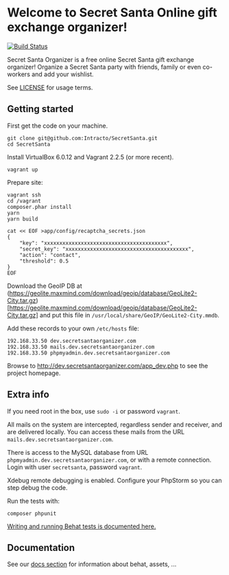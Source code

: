 # Welcome to Secret Santa Online gift exchange organizer!

[![Build Status](https://travis-ci.org/Intracto/SecretSanta.svg?branch=master)](https://travis-ci.org/Intracto/SecretSanta)

Secret Santa Organizer is a free online Secret Santa gift exchange organizer! Organize a Secret Santa party with friends,
family or even co-workers and add your wishlist.

See [LICENSE](https://github.com/Intracto/SecretSanta/blob/master/LICENSE) for usage terms.

## Getting started

First get the code on your machine.

```
git clone git@github.com:Intracto/SecretSanta.git
cd SecretSanta
```

Install VirtualBox 6.0.12 and Vagrant 2.2.5 (or more recent).

```
vagrant up
```

Prepare site:

```
vagrant ssh
cd /vagrant
composer.phar install
yarn
yarn build

cat << EOF >app/config/recaptcha_secrets.json
{
    "key": "xxxxxxxxxxxxxxxxxxxxxxxxxxxxxxxxxxxxxxxx",
    "secret_key": "xxxxxxxxxxxxxxxxxxxxxxxxxxxxxxxxxxxxxxxx",
    "action": "contact",
    "threshold": 0.5
}
EOF
```

Download the GeoIP DB at (https://geolite.maxmind.com/download/geoip/database/GeoLite2-City.tar.gz)[https://geolite.maxmind.com/download/geoip/database/GeoLite2-City.tar.gz]
and put this file in ```/usr/local/share/GeoIP/GeoLite2-City.mmdb```.

Add these records to your own ```/etc/hosts``` file:

```
192.168.33.50 dev.secretsantaorganizer.com
192.168.33.50 mails.dev.secretsantaorganizer.com
192.168.33.50 phpmyadmin.dev.secretsantaorganizer.com
```

Browse to http://dev.secretsantaorganizer.com/app_dev.php to see the project homepage.

## Extra info

If you need root in the box, use ```sudo -i``` or password ```vagrant```.

All mails on the system are intercepted, regardless sender and receiver, and are delivered locally. You can access
these mails from the URL ```mails.dev.secretsantaorganizer.com```.

There is access to the MySQL database from URL ```phpmyadmin.dev.secretsantaorganizer.com```, or with a remote connection.
Login with user ```secretsanta```, password ```vagrant```.

Xdebug remote debugging is enabled. Configure your PhpStorm so you can step debug the code.

Run the tests with:

```
composer phpunit
```

[Writing and running Behat tests is documented here.](https://github.com/Intracto/SecretSanta/blob/master/docs/behat.md)

## Documentation

See our [docs section](docs/README.md) for information about behat, assets, ...
